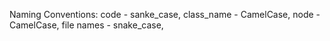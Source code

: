 Naming Conventions:
code - sanke_case,
class_name - CamelCase,
node - CamelCase,
file names - snake_case,
